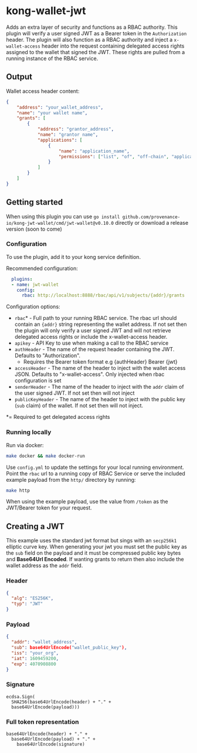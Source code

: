 # kong-wallet-jwt

Adds an extra layer of security and functions as a RBAC authority. 
This plugin will verify a user signed JWT as a Bearer token in the `Authorization` header.
The plugin will also function as a RBAC authority and inject a `x-wallet-access` header into the request containing delegated access rights assigned to the wallet that signed the JWT.
These rights are pulled from a running instance of the RBAC service.

## Output
Wallet access header content:
```json
{
	"address": "your_wallet_address",
	"name": "your wallet name",
	"grants": [
		{
			"address": "grantor_address",
			"name": "grantor name",
			"applications": [
				{
					"name": "application_name",
					"permissions": ["list", "of", "off-chain", "application", "permissions"]
				}
			]
		}
	]
}
```

## Getting started

When using this plugin you can use `go install github.com/provenance-io/kong-jwt-wallet/cmd/jwt-wallet@v0.10.0` directly or download a release version (soon to come)

### Configuration

To use the plugin, add it to your kong service definition.

Recommended configuration:
```yaml
  plugins:
  - name: jwt-wallet
    config:
      rbac: http://localhost:8888/rbac/api/v1/subjects/{addr}/grants
```

Configuration options:
* `rbac`* - Full path to your running RBAC service. The rbac url should contain an `{addr}` string representing the wallet address. If not set then the plugin will only verify a user signed JWT and will not retrieve delegated access rights or include the x-wallet-access header. 
* `apikey` - API Key to use when making a call to the RBAC service
* `authHeader` - The name of the request header containing the JWT. Defaults to "Authorization". 
  - Requires the Bearer token format e.g {authHeader} Bearer {jwt}
* `accessHeader` - The name of the header to inject with the wallet access JSON. Defaults to "x-wallet-access". Only injected when rbac configuration is set
* `senderHeader` - The name of the header to inject with the `addr` claim of the user signed JWT. If not set then will not inject
* `publicKeyHeader` - The name of the header to inject with the public key (`sub` claim) of the wallet. If not set then will not inject.

*= Required to get delegated access rights


### Running locally

Run via docker:
```bash
make docker && make docker-run
```

Use `config.yml` to update the settings for your local running environment.
Point the `rbac` url to a running copy of RBAC Service or serve the included example payload from the `http/` directory by running: 
```bash
make http
```

When using the example payload, use the value from `/token` as the JWT/Bearer token for your request.


## Creating a JWT

This example uses the standard jwt format but sings with an `secp256k1` elliptic curve key. When generating your jwt you must set the public key as the `sub` field on the payload and it must be compressed public key bytes and **Base64Url Encoded**. If wanting grants to return then also include the wallet address as the `addr` field. 

   

### Header

```json
{
  "alg": "ES256K",
  "typ": "JWT"
}
```

### Payload

```json
{
  "addr": "wallet_address",
  "sub": base64UrlEncode("wallet_public_key"),
  "iss": "your_org",
  "iat": 1609459200,
  "exp": 4070908800
}
```

### Signature

```
ecdsa.Sign(
  SHA256(base64UrlEncode(header) + "." +
  base64UrlEncode(payload)))
```

### Full token representation

```
base64UrlEncode(header) + "." +
  base64UrlEncode(payload) + "." +
    base64UrlEncode(signature)
```

